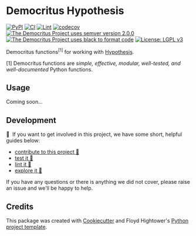 # Democritus Hypothesis

[![PyPI](https://img.shields.io/pypi/v/d8s-hypothesis.svg)](https://pypi.python.org/pypi/d8s-hypothesis)
[![CI](https://github.com/democritus-project/d8s-hypothesis/workflows/CI/badge.svg)](https://github.com/democritus-project/d8s-hypothesis/actions)
[![Lint](https://github.com/democritus-project/d8s-hypothesis/workflows/Lint/badge.svg)](https://github.com/democritus-project/d8s-hypothesis/actions)
[![codecov](https://codecov.io/gh/democritus-project/d8s-hypothesis/branch/main/graph/badge.svg?token=V0WOIXRGMM)](https://codecov.io/gh/democritus-project/d8s-hypothesis)
[![The Democritus Project uses semver version 2.0.0](https://img.shields.io/badge/-semver%20v2.0.0-22bfda)](https://semver.org/spec/v2.0.0.html)
[![The Democritus Project uses black to format code](https://img.shields.io/badge/code%20style-black-000000.svg)](https://github.com/psf/black)
[![License: LGPL v3](https://img.shields.io/badge/License-LGPL%20v3-blue.svg)](https://choosealicense.com/licenses/lgpl-3.0/)

Democritus functions<sup>[1]</sup> for working with [Hypothesis](https://hypothesis.readthedocs.io/en/latest/).

[1] Democritus functions are <i>simple, effective, modular, well-tested, and well-documented</i> Python functions.

## Usage

Coming soon...

## Development

👋 &nbsp;If you want to get involved in this project, we have some short, helpful guides below:

- [contribute to this project 🥇][contributing]
- [test it 🧪][local-dev]
- [lint it 🧹][local-dev]
- [explore it 🔭][local-dev]

If you have any questions or there is anything we did not cover, please raise an issue and we'll be happy to help.

## Credits

This package was created with [Cookiecutter](https://github.com/audreyr/cookiecutter) and Floyd Hightower's [Python project template](https://github.com/fhightower-templates/python-project-template).

[contributing]: https://github.com/democritus-project/.github/blob/main/CONTRIBUTING.md#contributing-a-pr-
[local-dev]: https://github.com/democritus-project/.github/blob/main/CONTRIBUTING.md#local-development-
